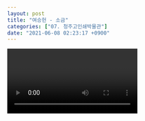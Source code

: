 ```yaml
---
layout: post
title: "여승헌 - 소금"
categories: ["07. 청주고인쇄박물관"]
date: "2021-06-08 02:23:17 +0900"
---
```

<video class="post-video" controls>

    <source src='{{ "assets/videos/07. 청주고인쇄박물관/06.mp4" | relative_url }}'
            type="video/mp4">

    Sorry, your browser doesn't support embedded videos.
</video>
